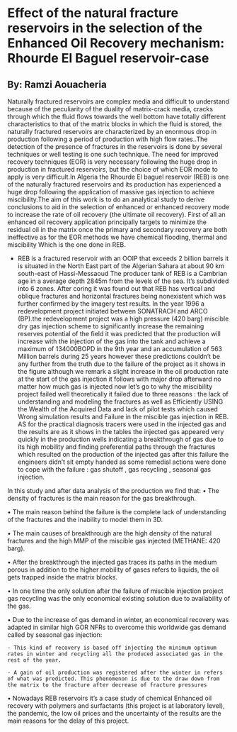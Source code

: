 # Effect of the natural fracture reservoirs in the selection of the Enhanced Oil Recovery mechanism: Rhourde El Baguel reservoir-case
## By: Ramzi Aouacheria 
Naturally fractured reservoirs are complex media and difficult to understand because of the peculiarity of the duality of matrix-crack media, cracks through which the fluid flows towards the well bottom have totally different characteristics to that of the matrix blocks in which the fluid is stored, the naturally fractured reservoirs are characterized by an enormous drop in production following a period of production with high flow rates..The detection of the presence of fractures in the reservoirs is done by several techniques or well testing is one such technique. The need for improved recovery techniques (EOR) is very necessary following the huge drop in production in fractured reservoirs, but the choice of which EOR mode to apply is very difficult.In Algeria the Rhourde El baguel reservoir (REB) is one of the naturally fractured reservoirs and its production has experienced a huge drop following the application of massive gas injection to achieve miscibility.The aim of this work is to do an analytical study to derive conclusions to aid in the selection of enhanced or enhanced recovery mode to increase the rate of oil recovery (the ultimate oil recovery).
First of all an enhanced oil recovery application principally targets to minimize the residual oil in the matrix once the primary and secondary recovery are both ineffective as for the EOR methods we have chemical flooding, thermal and miscibility Which is the one done in REB.

- REB is a fractured reservoir with an OOIP that exceeds 2 billion barrels it is situated in the North East part of the Algerian Sahara at about 90 km south-east of Hassi-Messaoud The producer tank of REB is a Cambrian age in a average depth 2845m  from the levels of the sea. It’s subdivided into 6 zones. After coring it was found out that REB has vertical and oblique fractures and horizontal fractures being nonexistent which was further confirmed by the imagery test results. In the year 1996 a redevelopment project initiated between SONATRACH and ARCO (BP).the redevelopment project was a high pressure (420 barg) miscible dry gas injection scheme to significantly increase the remaining reserves potential of the field it was predicted that the production will increase with the injection of the gas into the tank and achieve a maximum of 134000BOPD in the 9th year and an accumulation of 563 
Million barrels during 25 years however these predictions couldn’t be any further from the truth due to the failure of the project as it shows in the figure although we remark a slight increase in the oil production rate at the start of the gas injection it follows with major drop afterward no matter how much gas is injected now let’s go to why the miscibility project failed well theoretically it failed due to three reasons : the lack of understanding and modeling the fractures as well as Efficiently USING the Wealth of the Acquired Data and lack of pilot tests which caused Wrong simulation results and Failure in the miscible gas injection in REB. AS for the practical diagnosis tracers were used in the injected gas and the results are as it shows in the tables the injected gas appeared very quickly in the production wells indicating a breakthrough of gas due to its high mobility and finding preferential paths through the fractures which resulted on the production of the injected gas after this failure the engineers didn’t sit empty handed as some remedial actions were done to cope with the failure : gas shutoff , gas recycling , seasonal gas injection.

In this study and after data analysis of the production we find that:
•	The density of fractures is the main reason for the gas breakthrough.

•	The main reason behind the failure is the complete lack of understanding of the fractures and the inability to model them in 3D.

•	The main causes of breakthrough are the high density of the natural fractures and the high MMP of the miscible gas injected (METHANE: 420 barg).

•	After the breakthrough the injected gas traces its paths in the medium porous in addition to the higher mobility of gases refers to liquids, the oil gets trapped inside the matrix blocks.

•	In one time the only solution after the failure of miscible injection project gas recycling was the only economical existing solution due to availability of the gas.

•	Due to the increase of gas demand in winter, an economical recovery was adapted in similar high GOR NFRs to overcome this worldwide gas demand called by seasonal gas injection:

    - This kind of recovery is based off injecting the minimum optimum rates in winter and recycling all the produced associated gas in the rest of the year.
   
    - A gain of oil production was registered after the winter in refers of what was predicted. This phenomenon is due to the draw down from the matrix to the fracture after decrease of fracture pressures
	
• Nowadays REB reservoirs it’s a case study of chemical Enhanced oil recovery with polymers and surfactants (this project is at laboratory level), the pandemic, the low oil prices and the uncertainty of the results are the main reasons for the delay of this project.





